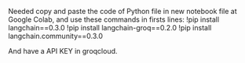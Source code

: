 Needed copy and paste the code of Python file in new notebook file at Google Colab, and use these commands in firsts lines:
!pip install langchain==0.3.0
!pip install langchain-groq==0.2.0
!pip install langchain.community==0.3.0

And have a API KEY in groqcloud.
